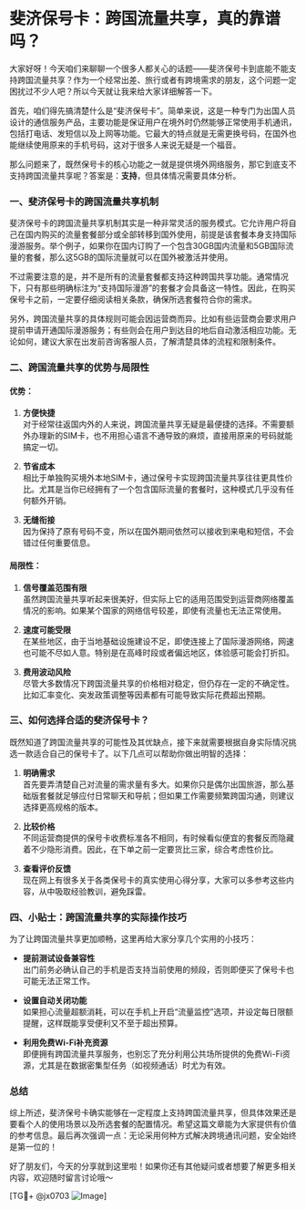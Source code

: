 # 斐济保号卡：跨国流量共享，真的靠谱吗？

大家好呀！今天咱们来聊聊一个很多人都关心的话题——斐济保号卡到底能不能支持跨国流量共享？作为一个经常出差、旅行或者有跨境需求的朋友，这个问题一定困扰过不少人吧？所以今天就让我来给大家详细解答一下。

首先，咱们得先搞清楚什么是“斐济保号卡”。简单来说，这是一种专门为出国人员设计的通信服务产品，主要功能是保证用户在境外时仍然能够正常使用手机通讯，包括打电话、发短信以及上网等功能。它最大的特点就是无需更换号码，在国外也能继续使用原来的手机号码，这对于很多人来说无疑是一个福音。

那么问题来了，既然保号卡的核心功能之一就是提供境外网络服务，那它到底支不支持跨国流量共享呢？答案是：**支持**，但具体情况需要具体分析。

### 一、斐济保号卡的跨国流量共享机制

斐济保号卡的跨国流量共享机制其实是一种非常灵活的服务模式。它允许用户将自己在国内购买的流量套餐部分或全部转移到国外使用，前提是该套餐本身支持国际漫游服务。举个例子，如果你在国内订购了一个包含30GB国内流量和5GB国际流量的套餐，那么这5GB的国际流量就可以在国外被激活并使用。

不过需要注意的是，并不是所有的流量套餐都支持这种跨国共享功能。通常情况下，只有那些明确标注为“支持国际漫游”的套餐才会具备这一特性。因此，在购买保号卡之前，一定要仔细阅读相关条款，确保所选套餐符合你的需求。

另外，跨国流量共享的具体规则可能会因运营商而异。比如有些运营商会要求用户提前申请开通国际漫游服务；有些则会在用户到达目的地后自动激活相应功能。无论如何，建议大家在出发前咨询客服人员，了解清楚具体的流程和限制条件。

### 二、跨国流量共享的优势与局限性

#### 优势：

1. **方便快捷**  
   对于经常往返国内外的人来说，跨国流量共享无疑是最便捷的选择。不需要额外办理新的SIM卡，也不用担心语言不通导致的麻烦，直接用原来的号码就能搞定一切。

2. **节省成本**  
   相比于单独购买境外本地SIM卡，通过保号卡实现跨国流量共享往往更具性价比。尤其是当你已经拥有了一个包含国际流量的套餐时，这种模式几乎没有任何额外开销。

3. **无缝衔接**  
   因为保持了原有号码不变，所以在国外期间依然可以接收到来电和短信，不会错过任何重要信息。

#### 局限性：

1. **信号覆盖范围有限**  
   虽然跨国流量共享听起来很美好，但实际上它的适用范围受到运营商网络覆盖情况的影响。如果某个国家的网络信号较差，即使有流量也无法正常使用。

2. **速度可能受限**  
   在某些地区，由于当地基础设施建设不足，即使连接上了国际漫游网络，网速也可能不尽如人意。特别是在高峰时段或者偏远地区，体验感可能会打折扣。

3. **费用波动风险**  
   尽管大多数情况下跨国流量共享的价格相对稳定，但仍存在一定的不确定性。比如汇率变化、突发政策调整等因素都有可能导致实际花费超出预期。

### 三、如何选择合适的斐济保号卡？

既然知道了跨国流量共享的可能性及其优缺点，接下来就需要根据自身实际情况挑选一款适合自己的保号卡了。以下几点可以帮助你做出明智的选择：

1. **明确需求**  
   首先要弄清楚自己对流量的需求量有多大。如果你只是偶尔出国旅游，那么基础版套餐就足够应付日常聊天和导航；但如果工作需要频繁跨国沟通，则建议选择更高规格的版本。

2. **比较价格**  
   不同运营商提供的保号卡收费标准各不相同，有时候看似便宜的套餐反而隐藏着不少隐形消费。因此，在下单之前一定要货比三家，综合考虑性价比。

3. **查看评价反馈**  
   现在网上有很多关于各类保号卡的真实使用心得分享，大家可以多参考这些内容，从中吸取经验教训，避免踩雷。

### 四、小贴士：跨国流量共享的实际操作技巧

为了让跨国流量共享更加顺畅，这里再给大家分享几个实用的小技巧：

- **提前测试设备兼容性**  
  出门前务必确认自己的手机是否支持当前使用的频段，否则即便买了保号卡也可能无法正常工作。

- **设置自动关闭功能**  
  如果担心流量超额消耗，可以在手机上开启“流量监控”选项，并设定每日限额提醒，这样既能享受便利又不至于超出预算。

- **利用免费Wi-Fi补充资源**  
  即便拥有跨国流量共享服务，也别忘了充分利用公共场所提供的免费Wi-Fi资源，尤其是在数据密集型任务（如视频通话）时尤为有效。

### 总结

综上所述，斐济保号卡确实能够在一定程度上支持跨国流量共享，但具体效果还是要看个人的使用场景以及所选套餐的配置情况。希望这篇文章能为大家提供有价值的参考信息。最后再次强调一点：无论采用何种方式解决跨境通讯问题，安全始终是第一位的！

好了朋友们，今天的分享就到这里啦！如果你还有其他疑问或者想要了解更多相关内容，欢迎随时留言讨论哦～  

[TG💪+ @jx0703 ![Image](https://github.com/user-attachments/assets/dbca1d08-cadb-493c-b0ec-ad6f7a83f270)]